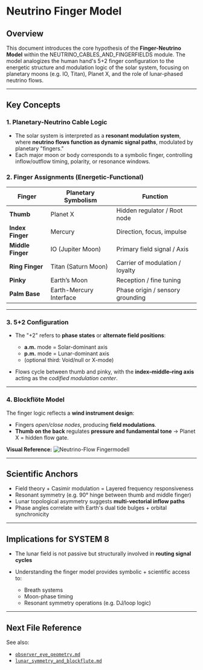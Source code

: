 # Neutrino Finger Model

## Overview

This document introduces the core hypothesis of the **Finger-Neutrino Model** within the NEUTRINO\_CABLES\_AND\_FINGERFIELDS module. The model analogizes the human hand's 5+2 finger configuration to the energetic structure and modulation logic of the solar system, focusing on planetary moons (e.g. IO, Titan), Planet X, and the role of lunar-phased neutrino flows.

---

## Key Concepts

### 1. Planetary-Neutrino Cable Logic

* The solar system is interpreted as a **resonant modulation system**, where **neutrino flows function as dynamic signal paths**, modulated by planetary "fingers."
* Each major moon or body corresponds to a symbolic finger, controlling inflow/outflow timing, polarity, or resonance windows.

### 2. Finger Assignments (Energetic-Functional)

| Finger            | Planetary Symbolism     | Function                         |
| ----------------- | ----------------------- | -------------------------------- |
| **Thumb**         | Planet X                | Hidden regulator / Root node     |
| **Index Finger**  | Mercury                 | Direction, focus, impulse        |
| **Middle Finger** | IO (Jupiter Moon)       | Primary field signal / Axis      |
| **Ring Finger**   | Titan (Saturn Moon)     | Carrier of modulation / loyalty  |
| **Pinky**         | Earth’s Moon            | Reception / fine tuning          |
| **Palm Base**     | Earth-Mercury Interface | Phase origin / sensory grounding |

---

### 3. 5+2 Configuration

* The "+2" refers to **phase states** or **alternate field positions**:

  * **a.m.** mode = Solar-dominant axis
  * **p.m.** mode = Lunar-dominant axis
  * (optional third: Void/null or X-mode)
* Flows cycle between thumb and pinky, with the **index–middle–ring axis** acting as the *codified modulation center*.

---

### 4. Blockflöte Model

The finger logic reflects a **wind instrument design**:

* Fingers *open/close nodes*, producing **field modulations**.
* **Thumb on the back** regulates **pressure and fundamental tone** → Planet X = hidden flow gate.

**Visual Reference:**
![Neutrino-Flow Fingermodell](../visuals/finger_neutrino_structure.png)

---

## Scientific Anchors

* Field theory + Casimir modulation = Layered frequency responsiveness
* Resonant symmetry (e.g. 90° hinge between thumb and middle finger)
* Lunar topological asymmetry suggests **multi-vectorial inflow paths**
* Phase angles correlate with Earth's dual tide bulges + orbital synchronicity

---

## Implications for SYSTEM 8

* The lunar field is not passive but structurally involved in **routing signal cycles**
* Understanding the finger model provides symbolic + scientific access to:

  * Breath systems
  * Moon-phase timing
  * Resonant symmetry operations (e.g. DJ/loop logic)

---

## Next File Reference

See also:

* [`observer_eye_geometry.md`](observer_eye_geometry.md)
* [`lunar_symmetry_and_blockflute.md`](lunar_symmetry_and_blockflute.md)

